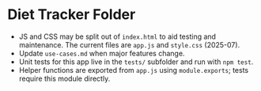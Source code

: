 # Diet Tracker Folder
- JS and CSS may be split out of `index.html` to aid testing and maintenance. The current files are `app.js` and `style.css` (2025-07).
- Update `use-cases.md` when major features change.
- Unit tests for this app live in the `tests/` subfolder and run with `npm test`.
- Helper functions are exported from `app.js` using `module.exports`; tests require this module directly.
